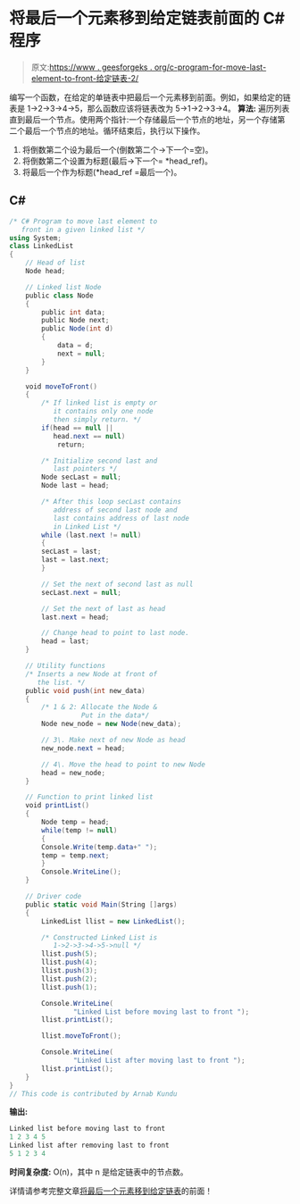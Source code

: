 # 将最后一个元素移到给定链表前面的 C# 程序

> 原文:[https://www . geesforgeks . org/c-program-for-move-last-element-to-front-给定链表-2/](https://www.geeksforgeeks.org/c-program-for-moving-last-element-to-front-of-a-given-linked-list-2/)

编写一个函数，在给定的单链表中把最后一个元素移到前面。例如，如果给定的链表是 1->2->3->4->5，那么函数应该将链表改为 5->1->2->3->4。
**算法:**
遍历列表直到最后一个节点。使用两个指针:一个存储最后一个节点的地址，另一个存储第二个最后一个节点的地址。循环结束后，执行以下操作。

1.  将倒数第二个设为最后一个(倒数第二个->下一个=空)。
2.  将倒数第二个设置为标题(最后->下一个= *head_ref)。
3.  将最后一个作为标题(*head_ref =最后一个)。

## C#

```cs
/* C# Program to move last element to 
   front in a given linked list */
using System;
class LinkedList 
{ 
    // Head of list 
    Node head; 

    // Linked list Node
    public class Node 
    { 
        public int data; 
        public Node next; 
        public Node(int d) 
        {
            data = d; 
            next = null; 
        } 
    } 

    void moveToFront() 
    { 
        /* If linked list is empty or 
           it contains only one node 
           then simply return. */
        if(head == null ||   
           head.next == null) 
            return; 

        /* Initialize second last and 
           last pointers */
        Node secLast = null; 
        Node last = head; 

        /* After this loop secLast contains 
           address of second last node and 
           last contains address of last node 
           in Linked List */
        while (last.next != null) 
        { 
        secLast = last; 
        last = last.next; 
        } 

        // Set the next of second last as null 
        secLast.next = null; 

        // Set the next of last as head 
        last.next = head; 

        // Change head to point to last node. 
        head = last; 
    }                 

    // Utility functions 
    /* Inserts a new Node at front of 
       the list. */
    public void push(int new_data) 
    { 
        /* 1 & 2: Allocate the Node & 
                  Put in the data*/
        Node new_node = new Node(new_data); 

        // 3\. Make next of new Node as head 
        new_node.next = head; 

        // 4\. Move the head to point to new Node 
        head = new_node; 
    } 

    // Function to print linked list 
    void printList() 
    { 
        Node temp = head; 
        while(temp != null) 
        { 
        Console.Write(temp.data+" "); 
        temp = temp.next; 
        } 
        Console.WriteLine(); 
    } 

    // Driver code
    public static void Main(String []args) 
    { 
        LinkedList llist = new LinkedList(); 

        /* Constructed Linked List is 
           1->2->3->4->5->null */
        llist.push(5); 
        llist.push(4); 
        llist.push(3); 
        llist.push(2); 
        llist.push(1); 

        Console.WriteLine(
                "Linked List before moving last to front "); 
        llist.printList(); 

        llist.moveToFront(); 

        Console.WriteLine(
                "Linked List after moving last to front "); 
        llist.printList(); 
    } 
} 
// This code is contributed by Arnab Kundu
```

**输出:**

```cs
Linked list before moving last to front 
1 2 3 4 5 
Linked list after removing last to front 
5 1 2 3 4
```

**时间复杂度:** O(n)，其中 n 是给定链表中的节点数。

详情请参考完整文章[将最后一个元素移到给定链表](https://www.geeksforgeeks.org/move-last-element-to-front-of-a-given-linked-list/)的前面！